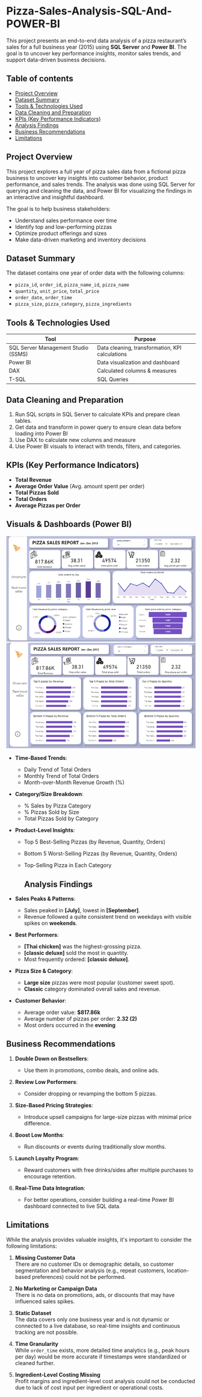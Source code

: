 # Pizza-Sales-Analysis-SQL-And-POWER-BI
This project presents an end-to-end data analysis of a pizza restaurant’s sales for a full business year (2015) using **SQL Server** and **Power BI**. The goal is to uncover key performance insights, monitor sales trends, and support data-driven business decisions.

## Table of contents

- [Project Overview](Project-Overview)
- [Dataset Summary](Dataset-Summary)
- [Tools & Technologies Used](Tools-&-Technologies-Used)
- [Data Cleaning and Preparation](Data-Cleaning-and-Preparation)
- [ KPIs (Key Performance Indicators)]( KPIs (Key-Performance-Indicators))
- [ Analysis Findings]( Analysis-Findings)
- [ Business Recommendations]( Business-Recommendations)
- [Limitations](Limitations)
  
## Project Overview

This project explores a full year of pizza sales data from a fictional pizza business to uncover key insights into customer behavior, product performance, and sales trends. The analysis was done using SQL Server for querying and cleaning the data, and Power BI for visualizing the findings in an interactive and insightful dashboard.

The goal is to help business stakeholders:
- Understand sales performance over time
- Identify top and low-performing pizzas
- Optimize product offerings and sizes
- Make data-driven marketing and inventory decisions

## Dataset Summary

The dataset contains one year of order data with the following columns:
- `pizza_id`, `order_id`, `pizza_name_id`, `pizza_name`
- `quantity`, `unit_price`, `total_price`
- `order_date`, `order_time`
- `pizza_size`, `pizza_category`, `pizza_ingredients`

## Tools & Technologies Used

| Tool      | Purpose                          |
|-----------|----------------------------------|
| SQL Server Management Studio (SSMS) | Data cleaning, transformation, KPI calculations |
| Power BI  | Data visualization and dashboard |
| DAX       | Calculated columns & measures    |
| T-SQL     | SQL Queries                      |

## Data Cleaning and Preparation

1. Run SQL scripts in SQL Server to calculate KPIs and prepare clean tables.
2. Get data and transform in power query to ensure clean data before loading into Power BI
3. Use DAX to calculate new columns and measure
4. Use Power BI visuals to interact with trends, filters, and categories.

## KPIs (Key Performance Indicators)
- **Total Revenue**
- **Average Order Value** (Avg. amount spent per order)
- **Total Pizzas Sold**
- **Total Orders**
- **Average Pizzas per Order**

## Visuals & Dashboards (Power BI)

![image alt](https://github.com/odewolemistura/Pizza-Sales-Analysis-SQL-And-POWER-BI/blob/e3b8e3cbbc7120c2b6508157f158458977dd6fba/Dashboard%20page1.png)
![image alt](https://github.com/odewolemistura/Pizza-Sales-Analysis-SQL-And-POWER-BI/blob/0042b86ee7882f4205af339af7dc9c38de937a45/Dashboard%20Page2.png)

- **Time-Based Trends**:
  - Daily Trend of Total Orders
  - Monthly Trend of Total Orders
  - Month-over-Month Revenue Growth (%)

- **Category/Size Breakdown**:
  - % Sales by Pizza Category
  - % Pizzas Sold by Size
  - Total Pizzas Sold by Category

- **Product-Level Insights**:
  - Top 5 Best-Selling Pizzas (by Revenue, Quantity, Orders)
  - Bottom 5 Worst-Selling Pizzas (by Revenue, Quantity, Orders)
  - Top-Selling Pizza in Each Category
 
    ##  Analysis Findings

- **Sales Peaks & Patterns**:
  - Sales peaked in **[July]**, lowest in **[September]**.
  - Revenue followed a quite consistent trend on weekdays with visible spikes on **weekends**.

- **Best Performers**:
  -  **[Thai chicken]** was the highest-grossing pizza.
  -  **[classic deluxe]** sold the most in quantity.
  - Most frequently ordered: **[classic deluxe]**.

- **Pizza Size & Category**:
  - **Large size** pizzas were most popular (customer sweet spot).
  - **Classic** category dominated overall sales and revenue.

- **Customer Behavior**:
  - Average order value: **$817.86k**
  - Average number of pizzas per order: **2.32 (2)**
  - Most orders occurred in the **evening**

## Business Recommendations

1. **Double Down on Bestsellers**:
   - Use them in promotions, combo deals, and online ads.

2. **Review Low Performers**:
   - Consider dropping or revamping the bottom 5 pizzas.

3. **Size-Based Pricing Strategies**:
   - Introduce upsell campaigns for large-size pizzas with minimal price difference.

4. **Boost Low Months**:
   - Run discounts or events during traditionally slow months.

5. **Launch Loyalty Program**:
   - Reward customers with free drinks/sides after multiple purchases to encourage retention.

6. **Real-Time Data Integration**:
   - For better operations, consider building a real-time Power BI dashboard connected to live SQL data.

## Limitations

While the analysis provides valuable insights, it's important to consider the following limitations:

1. **Missing Customer Data**  
   There are no customer IDs or demographic details, so customer segmentation and behavior analysis (e.g., repeat customers, location-based preferences) could not be performed.

2. **No Marketing or Campaign Data**  
   There is no data on promotions, ads, or discounts that may have influenced sales spikes.

3. **Static Dataset**  
   The data covers only one business year and is not dynamic or connected to a live database, so real-time insights and continuous tracking are not possible.

4. **Time Granularity**  
   While `order_time` exists, more detailed time analytics (e.g., peak hours per day) would be more accurate if timestamps were standardized or cleaned further.

5. **Ingredient-Level Costing Missing**  
   Profit margins and ingredient-level cost analysis could not be conducted due to lack of cost input per ingredient or operational costs.

